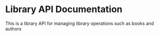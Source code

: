 # Library API Documentation
This is a library API for managing library operations such as books and authors
